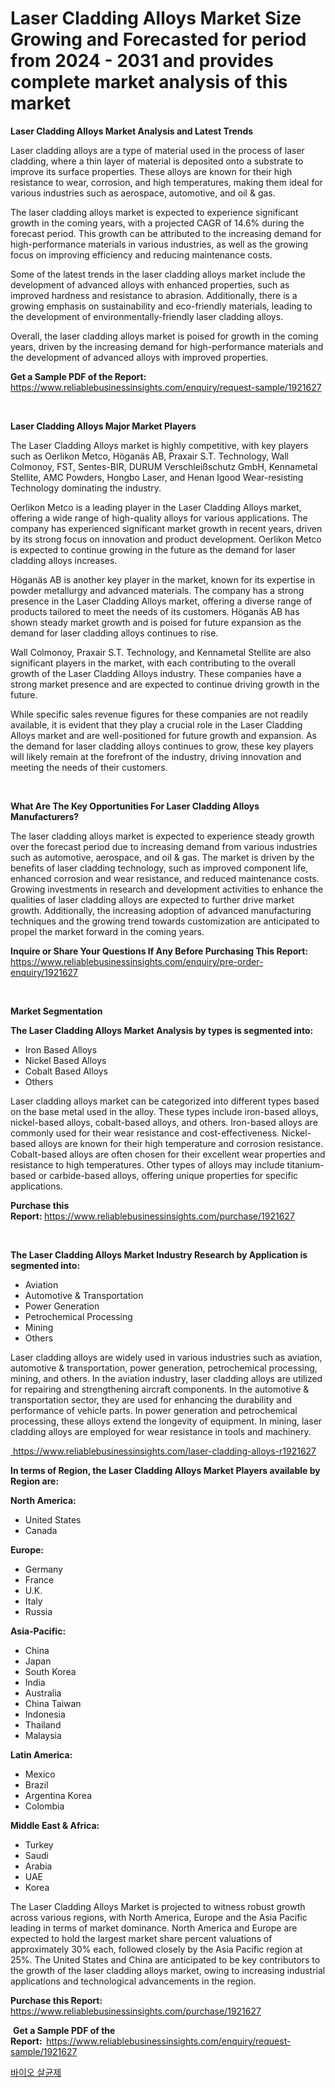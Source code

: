 <p><h1>Laser Cladding Alloys Market Size Growing and Forecasted for period from 2024 - 2031 and provides complete market analysis of this market</h1></p><p><strong>Laser Cladding Alloys Market Analysis and Latest Trends</strong></p>
<p><p>Laser cladding alloys are a type of material used in the process of laser cladding, where a thin layer of material is deposited onto a substrate to improve its surface properties. These alloys are known for their high resistance to wear, corrosion, and high temperatures, making them ideal for various industries such as aerospace, automotive, and oil & gas.</p><p>The laser cladding alloys market is expected to experience significant growth in the coming years, with a projected CAGR of 14.6% during the forecast period. This growth can be attributed to the increasing demand for high-performance materials in various industries, as well as the growing focus on improving efficiency and reducing maintenance costs.</p><p>Some of the latest trends in the laser cladding alloys market include the development of advanced alloys with enhanced properties, such as improved hardness and resistance to abrasion. Additionally, there is a growing emphasis on sustainability and eco-friendly materials, leading to the development of environmentally-friendly laser cladding alloys.</p><p>Overall, the laser cladding alloys market is poised for growth in the coming years, driven by the increasing demand for high-performance materials and the development of advanced alloys with improved properties.</p></p>
<p><strong>Get a Sample PDF of the Report:&nbsp;</strong> <a href="https://www.reliablebusinessinsights.com/enquiry/request-sample/1921627">https://www.reliablebusinessinsights.com/enquiry/request-sample/1921627</a></p>
<p>&nbsp;</p>
<p><strong>Laser Cladding Alloys Major Market Players</strong></p>
<p><p>The Laser Cladding Alloys market is highly competitive, with key players such as Oerlikon Metco, Höganäs AB, Praxair S.T. Technology, Wall Colmonoy, FST, Sentes-BIR, DURUM Verschleißschutz GmbH, Kennametal Stellite, AMC Powders, Hongbo Laser, and Henan Igood Wear-resisting Technology dominating the industry.</p><p>Oerlikon Metco is a leading player in the Laser Cladding Alloys market, offering a wide range of high-quality alloys for various applications. The company has experienced significant market growth in recent years, driven by its strong focus on innovation and product development. Oerlikon Metco is expected to continue growing in the future as the demand for laser cladding alloys increases.</p><p>Höganäs AB is another key player in the market, known for its expertise in powder metallurgy and advanced materials. The company has a strong presence in the Laser Cladding Alloys market, offering a diverse range of products tailored to meet the needs of its customers. Höganäs AB has shown steady market growth and is poised for future expansion as the demand for laser cladding alloys continues to rise.</p><p>Wall Colmonoy, Praxair S.T. Technology, and Kennametal Stellite are also significant players in the market, with each contributing to the overall growth of the Laser Cladding Alloys industry. These companies have a strong market presence and are expected to continue driving growth in the future.</p><p>While specific sales revenue figures for these companies are not readily available, it is evident that they play a crucial role in the Laser Cladding Alloys market and are well-positioned for future growth and expansion. As the demand for laser cladding alloys continues to grow, these key players will likely remain at the forefront of the industry, driving innovation and meeting the needs of their customers.</p></p>
<p>&nbsp;</p>
<p><strong>What Are The Key Opportunities For Laser Cladding Alloys Manufacturers?</strong></p>
<p><p>The laser cladding alloys market is expected to experience steady growth over the forecast period due to increasing demand from various industries such as automotive, aerospace, and oil & gas. The market is driven by the benefits of laser cladding technology, such as improved component life, enhanced corrosion and wear resistance, and reduced maintenance costs. Growing investments in research and development activities to enhance the qualities of laser cladding alloys are expected to further drive market growth. Additionally, the increasing adoption of advanced manufacturing techniques and the growing trend towards customization are anticipated to propel the market forward in the coming years.</p></p>
<p><strong>Inquire or Share Your Questions If Any Before Purchasing This Report:</strong> <a href="https://www.reliablebusinessinsights.com/enquiry/pre-order-enquiry/1921627">https://www.reliablebusinessinsights.com/enquiry/pre-order-enquiry/1921627</a></p>
<p>&nbsp;</p>
<p><strong>Market Segmentation</strong></p>
<p><strong>The Laser Cladding Alloys Market Analysis by types is segmented into:</strong></p>
<p><ul><li>Iron Based Alloys</li><li>Nickel Based Alloys</li><li>Cobalt Based Alloys</li><li>Others</li></ul></p>
<p><p>Laser cladding alloys market can be categorized into different types based on the base metal used in the alloy. These types include iron-based alloys, nickel-based alloys, cobalt-based alloys, and others. Iron-based alloys are commonly used for their wear resistance and cost-effectiveness. Nickel-based alloys are known for their high temperature and corrosion resistance. Cobalt-based alloys are often chosen for their excellent wear properties and resistance to high temperatures. Other types of alloys may include titanium-based or carbide-based alloys, offering unique properties for specific applications.</p></p>
<p><strong>Purchase this Report:&nbsp;</strong><a href="https://www.reliablebusinessinsights.com/purchase/1921627">https://www.reliablebusinessinsights.com/purchase/1921627</a></p>
<p>&nbsp;</p>
<p><strong>The Laser Cladding Alloys Market Industry Research by Application is segmented into:</strong></p>
<p><ul><li>Aviation</li><li>Automotive & Transportation</li><li>Power Generation</li><li>Petrochemical Processing</li><li>Mining</li><li>Others</li></ul></p>
<p><p>Laser cladding alloys are widely used in various industries such as aviation, automotive & transportation, power generation, petrochemical processing, mining, and others. In the aviation industry, laser cladding alloys are utilized for repairing and strengthening aircraft components. In the automotive & transportation sector, they are used for enhancing the durability and performance of vehicle parts. In power generation and petrochemical processing, these alloys extend the longevity of equipment. In mining, laser cladding alloys are employed for wear resistance in tools and machinery.</p></p>
<p><a href="https://www.reliablebusinessinsights.com/laser-cladding-alloys-r1921627">&nbsp;https://www.reliablebusinessinsights.com/laser-cladding-alloys-r1921627</a></p>
<p><strong>In terms of Region, the Laser Cladding Alloys Market Players available by Region are:</strong></p>
<p>
    <p> <strong> North America: </strong>
        <ul>
            <li>United States</li>
            <li>Canada</li>
        </ul>
        </p> 
    <p> <strong> Europe: </strong>
        <ul>
            <li>Germany</li>
            <li>France</li>
            <li>U.K.</li>
            <li>Italy</li>
            <li>Russia</li>
        </ul>
        </p> 
    <p> <strong> Asia-Pacific: </strong>
        <ul>
            <li>China</li>
            <li>Japan</li>
            <li>South Korea</li>
            <li>India</li>
            <li>Australia</li>
            <li>China Taiwan</li>
            <li>Indonesia</li>
            <li>Thailand</li>
            <li>Malaysia</li>
        </ul>
        </p> 
    <p> <strong> Latin America: </strong>
        <ul>
            <li>Mexico</li>
            <li>Brazil</li>
            <li>Argentina Korea</li>
            <li>Colombia</li>
        </ul>
        </p> 
    <p> <strong> Middle East & Africa: </strong>
        <ul>
            <li>Turkey</li>
            <li>Saudi</li>
            <li>Arabia</li>
            <li>UAE</li>
            <li>Korea</li>
        </ul>
    </p>
    </p>
<p><p>The Laser Cladding Alloys Market is projected to witness robust growth across various regions, with North America, Europe and the Asia Pacific leading in terms of market dominance. North America and Europe are expected to hold the largest market share percent valuations of approximately 30% each, followed closely by the Asia Pacific region at 25%. The United States and China are anticipated to be key contributors to the growth of the laser cladding alloys market, owing to increasing industrial applications and technological advancements in the region.</p></p>
<p><strong>Purchase this Report: </strong><a href="https://www.reliablebusinessinsights.com/purchase/1921627">https://www.reliablebusinessinsights.com/purchase/1921627</a></p>
<p>&nbsp;<strong>Get a Sample PDF of the Report:&nbsp;&nbsp;</strong><a href="https://www.reliablebusinessinsights.com/enquiry/request-sample/1921627">https://www.reliablebusinessinsights.com/enquiry/request-sample/1921627</a></p>
<p><strong></strong></p>
<p><p><a href="https://medium.com/@fredajerde/%EC%83%9D%EB%AC%BC%ED%95%99%EC%A0%81-%ED%95%AD%EA%B7%A0%EC%A0%9C-%EC%8B%9C%EC%9E%A5-%EC%A0%90%EC%9C%A0%EC%9C%A8-%EB%B0%8F-%EC%8B%9C%EC%9E%A5-%EB%B6%84%EC%84%9D-%EC%84%B1%EC%9E%A5-%EC%B6%94%EC%84%B8-%EB%B0%8F-2024-2031-%EA%B8%B0%EA%B0%84%EC%97%90-%EB%8C%80%ED%95%9C-%EC%98%88%EC%B8%A1-2e0a525b8ac7">바이오 살균제</a></p></p>